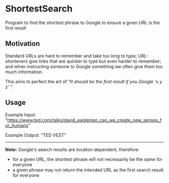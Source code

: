 # ShortestSearch
Program to find the shortest phrase to Google to ensure a given URL is the first result

## Motivation
Standard URLs are hard to remember and take too long to type; URL-shorteners give links that are quicker to type but even harder to remember; and when instructing someone to Google something we often give them too much information.

This aims to perfect the art of *"It should be the first result if you Google 'x y z' "*.

## Usage
Example Input: "https://www.ted.com/talks/david_eagleman_can_we_create_new_senses_for_humans"

Example Output: "TED VEST"

---

**Note:** Google's search results are location dependent, therefore:
* for a given URL, the shortest phrase will not necessarily be the same for everyone
* a given phrase may not return the intended URL as the first search result for everyone
